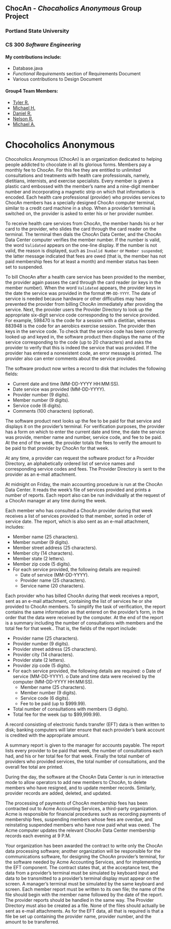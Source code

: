 ## ChocAn - *Chocaholics Anonymous* Group Project
### Portland State University
### CS 300 *Software Engineering*
  
#### My contributions include:
+ Database.java
+ *Functional Requirements* section of Requirements Document
+ Various contributions to Design Document

#### Group4 Team Members:
+ [Tyler R.](https://github.com/i4mTheWalrus)   
+ [Michael H.](https://github.com/michaelheyman)  
+ [Daniel R.](https://github.com/dreimerPDX)  
+ [Nelson R.](https://github.com/homogenousmass)  
+ [Michael A.](https://github.com/mikeisboring)  


# Chocoholics Anonymous

Chocoholics Anonymous (ChocAn) is an organization dedicated to helping people addicted to chocolate in all its glorious forms. Members pay a monthly fee to ChocAn. For this fee they are entitled to unlimited consultations and treatments with health care professionals, namely, dietitians, internists, and exercise specialists. Every member is given a plastic card embossed with the member’s name and a nine-digit member number and incorporating a magnetic strip on which that information is encoded. Each health care professional (provider) who provides services to ChocAn members has a specially designed ChocAn computer terminal, similar to a credit card machine in a shop. When a provider’s terminal is switched on, the provider is asked to enter his or her provider number.

To receive health care services from ChocAn, the member hands his or her card to the provider, who slides the card through the card reader on the terminal. The terminal then dials the ChocAn Data Center, and the ChocAn Data Center computer verifies the member number. If the number is valid, the word `Validated` appears on the one-line display. If the number is not valid, the reason is displayed, such as `Invalid Number` or `Member suspended`; the latter message indicated that fees are owed (that is, the member has not paid membership fees for at least a month) and member status has been set to suspended.

To bill ChocAn after a health care service has been provided to the member, the provider again passes the card through the card reader (or keys in the member number). When the word `Validated` appears, the provider keys in the date the service was provided in the format `MM-DD-YYYY`. The date of service is needed because hardware or other difficulties may have prevented the provider from billing ChocAn immediately after providing the service. Next, the provider users the Provider Directory to look up the appropriate six-digit service code corresponding to the service provided. For example, 598470 is the code for a session with a dietitian, whereas 883948 is the code for an aerobics exercise session. The provider then keys in the service code. To check that the service code has been correctly looked up and keyed in, the software product then displays the name of the service corresponding to the code (up to 20 characters) and asks the provider to verify that this is indeed the service that was provided. If the provider has entered a nonexistent code, an error message is printed. The provider also can enter comments about the service provided.

The software product now writes a record to disk that includes the following fields:
* Current date and time (MM-DD-YYYY HH:MM:SS).
* Date service was provided (MM-DD-YYYY).
* Provider number (9 digits).
* Member number (9 digits).
* Service code (6 digits).
* Comments (100 characters) (optional).

The software product next looks up the fee to be paid for that service and displays it on the provider’s terminal. For verification purposes, the provider has a form on which to enter the current date and time, the date the service was provide, member name and number, service code, and fee to be paid. At the end of the week, the provider totals the fees to verify the amount to be paid to that provider by ChocAn for that week. 

At any time, a provider can request the software product for a Provider Directory, an alphabetically ordered list of service names and corresponding service codes and fees. The Provider Directory is sent to the provider as an e-mail attachment. 

At midnight on Friday, the main accounting procedure is run at the ChocAn Data Center. It reads the week’s file of services provided and prints a number of reports. Each report also can be run individually at the request of a ChocAn manager at any time during the week. 

Each member who has consulted a ChocAn provider during that week receives a list of services provided to that member, sorted in order of service date. The report, which is also sent as an e-mail attachment, includes: 
* Member name (25 characters).
* Member number (9 digits).
* Member street address (25 characters).
* Member city (14 characters).
* Member state (2 letters).
* Member zip code (5 digits).
* For each service provided, the following details are required:
    * Date of service (MM-DD-YYYY).
    * Provider name (25 characters).
    * Service name (20 characters). 

Each provider who has billed ChocAn during that week receives a report, sent as an e-mail attachment, containing the list of services he or she provided to ChocAn members. To simplify the task of verification, the report contains the same information as that entered on the provider’s form, in the order that the data were received by the computer. At the end of the report is a summary including the number of consultations with members and the total fee for that week.. That is, the fields of the report include:
* Provider name (25 characters). 
* Provider number (9 digits). 
* Provider street address (25 characters). 
* Provider city (14 characters). 
* Provider state (2 letters). 
* Provider zip code (5 digits). 
* For each service provided, the following details are required: o Date of service (MM-DD-YYYY). o Date and time data were received by the computer (MM-DD-YYYY HH:MM:SS). 
    * Member name (25 characters). 
    * Member number (9 digits). 
    * Service code (6 digits). 
    * Fee to be paid (up to $999.99). 
* Total number of consultations with members (3 digits). 
* Total fee for the week (up to $99,999.99).

A record consisting of electronic funds transfer (EFT) data is then written to disk; banking computers will later ensure that each provider’s bank account is credited with the appropriate amount. 

A summary report is given to the manager for accounts payable. The report lists every provider to be paid that week, the number of consultations each had, and his or her total fee for that week. Finally the total number of providers who provided services, the total number of consultations, and the overall fee total are printed.

During the day, the software at the ChocAn Data Center is run in interactive mode to allow operators to add new members to ChocAn, to delete members who have resigned, and to update member records. Similarly, provider records are added, deleted, and updated.

The processing of payments of ChocAn membership fees has been contracted out to Acme Accounting Services, a third-party organization. Acme is responsible for financial procedures such as recording payments of membership fees, suspending members whose fees are overdue, and reinstating suspended members who have now paid what was owed. The Acme computer updates the relevant ChocAn Data Center membership records each evening at 9 P.M.

Your organization has been awarded the contract to write only the ChocAn data processing software; another organization will be responsible for the communications software, for designing the ChocAn provider’s terminal, for the software needed by Acme Accounting Services, and for implementing the EFT component. The contract states that, at the acceptance test, the data from a provider’s terminal must be simulated by keyboard input and data to be transmitted to a provider’s terminal display must appear on the screen. A manager’s terminal must be simulated by the same keyboard and screen. Each member report must be written to its own file; the name of the file should begin with the member name followed by the date of the report. The provider reports should be handled in the same way. The Provider Directory must also be created as a file. None of the files should actually be sent as e-mail attachments. As for the EFT data, all that is required is that a file be set up containing the provider name, provider number, and the amount to be transferred.
